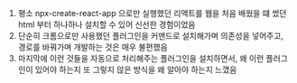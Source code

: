 1. 평소 npx-create-react-app 으로만 실행했던 리액트를 웹을 처음 배웠을 떄 썼던 html 부터 하나하나 설치할 수 있어 신선한 경험이었음
2. 단순히 크롬으로만 사용했던 플러그인을 커맨드로 설치해가며 의존성을 넣어주고, 경로를 바꿔가며 개발하는 것은 매우 불편했음
3. 마지막에 이런 것들을 자동으로 처리해주는 플러그인을 설치하면서, 왜 이런 플러그인이 있어야 하는지 또 그렇지 않은 방식을 왜 알아야 하는지 느꼈음